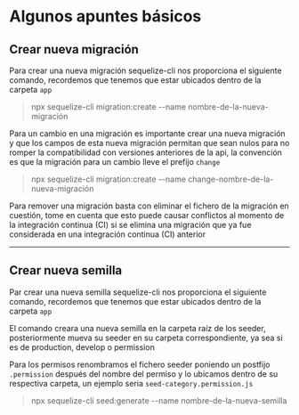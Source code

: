 # Algunos apuntes básicos

## Crear nueva migración

Para crear una nueva migración sequelize-cli nos proporciona el siguiente comando, recordemos que tenemos que estar ubicados dentro de la carpeta `app`

> npx sequelize-cli migration:create --name nombre-de-la-nueva-migración

Para un cambio en una migración es importante crear una nueva migración y que los campos de esta nueva migración permitan que sean nulos para no romper la compatibilidad con versiones anteriores de la api, la convención es que la migración para un cambio lleve el prefijo `change`

> npx sequelize-cli migration:create --name change-nombre-de-la-nueva-migración

Para remover una migración basta con eliminar el fichero de la migración en cuestión, tome en cuenta que esto puede causar conflictos al momento de la integración continua (CI) si se elimina una migración que ya fue considerada en una integración continua (CI) anterior

---

## Crear nueva semilla

Par crear una nueva semilla sequelize-cli nos proporciona el siguiente comando, recordemos que tenemos que estar ubicados dentro de la carpeta `app`

El comando creara una nueva semilla en la carpeta raíz de los seeder, posteriormente mueva su seeder en su carpeta correspondiente, ya sea si es de production, develop o permission

Para los permisos renombramos el fichero seeder poniendo un postfijo `.permission` después del nombre del permiso y lo ubicamos dentro de su respectiva carpeta, un
ejemplo seria `seed-category.permission.js`

> npx sequelize-cli seed:generate --name nombre-de-la-nueva-semilla
